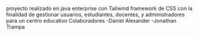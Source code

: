 
<p>proyecto realizado en java enterprise con Tailwind framework de CSS con la finalidad  de gestionar  usuarios, estudiantes, docentes, y administradores para un centro educativo
Colaboradores 
-Daniel Alexander
-Jonathan Trampa </p>
